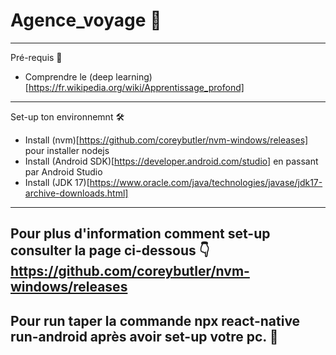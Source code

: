 # Agence_voyage 🧳
---
Pré-requis 🔧
- Comprendre le (deep learning)[https://fr.wikipedia.org/wiki/Apprentissage_profond]
---
Set-up ton environnemnt 🛠️
- Install (nvm)[https://github.com/coreybutler/nvm-windows/releases] pour installer nodejs
- Install (Android SDK)[https://developer.android.com/studio] en passant par Android Studio
- Install (JDK 17)[https://www.oracle.com/java/technologies/javase/jdk17-archive-downloads.html]
---
Pour plus d'information comment set-up consulter la page ci-dessous 👇 
https://github.com/coreybutler/nvm-windows/releases
---
Pour run taper la commande npx react-native run-android après avoir set-up votre pc. 🦍
---
